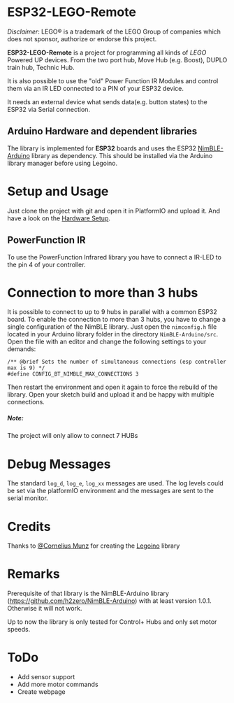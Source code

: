 # ESP32-LEGO-Remote

*Disclaimer*: LEGO® is a trademark of the LEGO Group of companies which does not sponsor, authorize or endorse this project.

**ESP32-LEGO-Remote** is a project for programming all kinds of *LEGO* Powered UP devices. From the two port hub, Move Hub (e.g. Boost), DUPLO train hub, Technic Hub.

It is also possible to use the "old" Power Function IR Modules and control them via an IR LED connected to a PIN of your ESP32 device.

It needs an external device what sends data(e.g. button states) to the ESP32 via Serial connection.

## Arduino Hardware and dependent libraries

The library is implemented for **ESP32** boards and uses the ESP32 [NimBLE-Arduino](https://github.com/h2zero/NimBLE-Arduino) library as dependency. This should be installed via the Arduino library manager before using Legoino.


# Setup and Usage

Just clone the project with git and open it in PlatformIO and upload it.
And have a look on the [Hardware Setup](doc/HARDWARESETUP.md).


## PowerFunction IR

To use the PowerFunction Infrared library you have to connect a IR-LED to the pin 4 of your controller.

# Connection to more than 3 hubs

It is possible to connect to up to 9 hubs in parallel with a common ESP32 board. To enable the connection to more than 3 hubs, you have to change a single configuration of the NimBLE library. Just open the ```nimconfig.h``` file located in your Arduino library folder in the directory ```NimBLE-Arduino/src```. Open the file with an editor and change the following settings to your demands:

```
/** @brief Sets the number of simultaneous connections (esp controller max is 9) */
#define CONFIG_BT_NIMBLE_MAX_CONNECTIONS 3
```

Then restart the environment and open it again to force the rebuild of the library. Open your sketch build and upload it and be happy with multiple connections.

##### Note: 
The project will only allow to connect 7 HUBs


# Debug Messages

The standard `log_d`, `log_e`, `log_xx` messages are used. The log levels could be set via the platformIO environment and the messages are sent to the serial monitor.

# Credits

Thanks to [@Cornelius Munz](https://github.com/corneliusmunz) for creating the [Legoino](https://github.com/corneliusmunz/legoino) library

# Remarks

Prerequisite of that library is the NimBLE-Arduino library (https://github.com/h2zero/NimBLE-Arduino) with at least version 1.0.1. Otherwise it will not work.

Up to now the library is only tested for Control+ Hubs and only set motor speeds.

# ToDo
* Add sensor support
* Add more motor commands
* Create webpage
